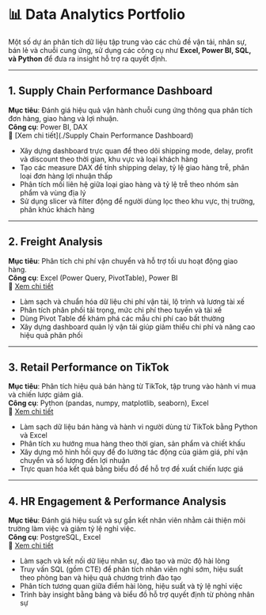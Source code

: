 # 📊 Data Analytics Portfolio

Một số dự án phân tích dữ liệu tập trung vào các chủ đề vận tải, nhân sự, bán lẻ và chuỗi cung ứng, sử dụng các công cụ như **Excel, Power BI, SQL, và Python** để đưa ra insight hỗ trợ ra quyết định.

---

## 1. Supply Chain Performance Dashboard  
**Mục tiêu**: Đánh giá hiệu quả vận hành chuỗi cung ứng thông qua phân tích đơn hàng, giao hàng và lợi nhuận.  
**Công cụ**: Power BI, DAX  
🔗 [Xem chi tiết](./Supply Chain Performance Dashboard)

- Xây dựng dashboard trực quan để theo dõi shipping mode, delay, profit và discount theo thời gian, khu vực và loại khách hàng  
- Tạo các measure DAX để tính shipping delay, tỷ lệ giao hàng trễ, phân loại đơn hàng lợi nhuận thấp  
- Phân tích mối liên hệ giữa loại giao hàng và tỷ lệ trễ theo nhóm sản phẩm và vùng địa lý  
- Sử dụng slicer và filter động để người dùng lọc theo khu vực, thị trường, phân khúc khách hàng  

---

## 2. Freight Analysis  
**Mục tiêu**: Phân tích chi phí vận chuyển và hỗ trợ tối ưu hoạt động giao hàng.  
**Công cụ**: Excel (Power Query, PivotTable), Power BI  
🔗 [Xem chi tiết](./freight-analysis)

- Làm sạch và chuẩn hóa dữ liệu chi phí vận tải, lộ trình và lương tài xế  
- Phân tích phân phối tải trọng, mức chi phí theo tuyến và tài xế  
- Dùng Pivot Table để khám phá các mẫu chi phí cao bất thường  
- Xây dựng dashboard quản lý vận tải giúp giảm thiểu chi phí và nâng cao hiệu quả phân phối  

---

## 3. Retail Performance on TikTok  
**Mục tiêu**: Phân tích hiệu quả bán hàng từ TikTok, tập trung vào hành vi mua và chiến lược giảm giá.  
**Công cụ**: Python (pandas, numpy, matplotlib, seaborn), Excel  
🔗 [Xem chi tiết](./retail-performance-tiktok)

- Làm sạch dữ liệu bán hàng và hành vi người dùng từ TikTok bằng Python và Excel  
- Phân tích xu hướng mua hàng theo thời gian, sản phẩm và chiết khấu  
- Xây dựng mô hình hồi quy để đo lường tác động của giảm giá, phí vận chuyển và số lượng đến lợi nhuận  
- Trực quan hóa kết quả bằng biểu đồ để hỗ trợ đề xuất chiến lược giá  

---

## 4. HR Engagement & Performance Analysis  
**Mục tiêu**: Đánh giá hiệu suất và sự gắn kết nhân viên nhằm cải thiện môi trường làm việc và giảm tỷ lệ nghỉ việc.  
**Công cụ**: PostgreSQL, Excel  
🔗 [Xem chi tiết](./hr-performance-analysis)

- Làm sạch và kết nối dữ liệu nhân sự, đào tạo và mức độ hài lòng  
- Truy vấn SQL (gồm CTE) để phân tích nhân viên nghỉ sớm, hiệu suất theo phòng ban và hiệu quả chương trình đào tạo  
- Phân tích tương quan giữa điểm hài lòng, hiệu suất và tỷ lệ nghỉ việc  
- Trình bày insight bằng bảng và biểu đồ hỗ trợ quyết định từ phòng nhân sự  
